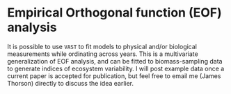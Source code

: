 # Empirical Orthogonal function (EOF) analysis

It is possible to use `VAST` to fit models to physical and/or biological measurements while ordinating across years.  This is a multivariate generalization of EOF analysis, and can be fitted to biomass-sampling data to generate indices of ecosystem variability.  I will post example data once a current paper is accepted for publication, but feel free to email me (James Thorson) directly to discuss the idea earlier.